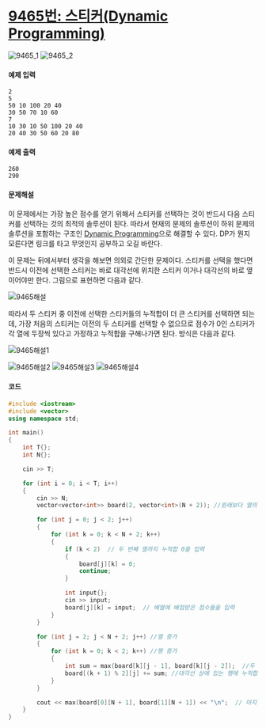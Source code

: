 # [9465번: 스티커(Dynamic Programming)](https://www.acmicpc.net/problem/9465)
![9465_1](https://user-images.githubusercontent.com/119858743/213479007-753c9037-3229-47a5-b80f-f36a93b1c5ac.PNG)
![9465_2](https://user-images.githubusercontent.com/119858743/213479013-d9bd3ddd-1ee9-41d5-acd6-b0d5775fbdd3.PNG)
#### 예제 입력
```
2
5
50 10 100 20 40
30 50 70 10 60
7
10 30 10 50 100 20 40
20 40 30 50 60 20 80
```

#### 예제 출력
```
260
290
```

#### 문제해설
이 문제에서는 가장 높은 점수를 얻기 위해서 스티커를 선택하는 것이 반드시 다음 스티커를 선택하는 것의 최적의 솔루션이 된다. 따라서 현재의 문제의 솔루션이 하위 문제의 솔루션을 포함하는 구조인 [Dynamic Programming]()으로 해결할 수 있다. DP가 뭔지 모른다면 링크를 타고 무엇인지 공부하고 오길 바란다.
<br>

이 문제는 뒤에서부터 생각을 해보면 의외로 간단한 문제이다. 스티커를 선택을 했다면 반드시 이전에 선택한 스티커는 바로 대각선에 위치한 스티커 이거나 대각선의 바로 옆이어야만 한다. 그림으로 표현하면 다음과 같다.
<br>

![9465해설](https://user-images.githubusercontent.com/119858743/213484823-d23a62bc-2740-4d04-974b-adc71659e4c0.PNG)

따라서 두 스티커 중 이전에 선택한 스티커들의 누적합이 더 큰 스티커를 선택하면 되는데, 가장 처음의 스티커는 이전의 두 스티커를 선택할 수 없으므로 점수가 0인 스티커가 각 열에 두장씩 있다고 가정하고 누적합을 구해나가면 된다. 방식은 다음과 같다.

![9465해설1](https://user-images.githubusercontent.com/119858743/213491145-31b23bd3-3f5e-420b-aa5a-579da4e68e73.PNG)

![9465해설2](https://user-images.githubusercontent.com/119858743/213491485-6d7f019a-3bba-47de-bc8c-9026dc2a5273.PNG)
![9465해설3](https://user-images.githubusercontent.com/119858743/213492001-4145abb1-9d4e-4e01-b931-88db70bfa8da.PNG)
![9465해설4](https://user-images.githubusercontent.com/119858743/213492316-76d45770-4933-4aef-9253-e9d55f12ed1e.PNG)

#### 코드
```cpp
#include <iostream>
#include <vector>
using namespace std;

int main()
{
	int T{};
	int N{};

	cin >> T;

	for (int i = 0; i < T; i++)
	{
		cin >> N;
		vector<vector<int>> board(2, vector<int>(N + 2)); //원래보다 열의 길이가 2만큼 더 큰 2차원 배열 생성

		for (int j = 0; j < 2; j++)
		{
			for (int k = 0; k < N + 2; k++)
			{
				if (k < 2)  // 두 번째 열까지 누적합 0을 입력
				{
					board[j][k] = 0;
					continue;
				}

				int input{};
				cin >> input; 
				board[j][k] = input;  // 배열에 배점받은 점수들을 입력
			}
		}

		for (int j = 2; j < N + 2; j++) //열 증가
		{
			for (int k = 0; k < 2; k++) //행 증가
			{
				int sum = max(board[k][j - 1], board[k][j - 2]);  //두 누적합 중 큰 수 선택
				board[(k + 1) % 2][j] += sum; //대각선 상에 있는 행에 누적합을 더함
			}
		}

		cout << max(board[0][N + 1], board[1][N + 1]) << "\n";  // 마지막 누적합 중 큰 수를 출력
	}
}
```
